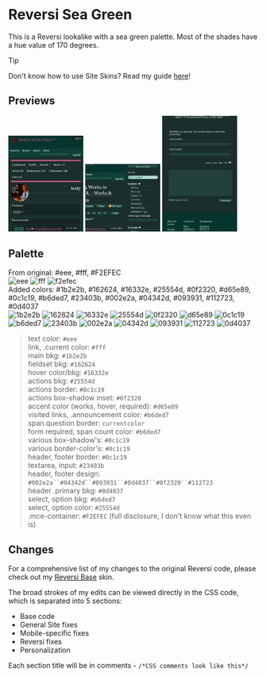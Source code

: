 # Reversi Sea Green
This is a Reversi lookalike with a sea green palette. Most of the shades have a hue value of 170 degrees.
> [!TIP]
> Don't know how to use Site Skins? Read my guide [here](https://github.com/izestforrest/Rainbow-Reversi-AO3-Site-Skins/blob/main/README.md#how-to-use-a-site-skin)!

## Previews
<img src="/images/SeaGreen_dashboard.png" alt="dashboard img" style="width:30%;"/> <img src="/images/SeaGreen_tagfilters.png" alt="tag filter img" style="width:30%;"/> <img src="/images/SeaGreen_comment.png" alt="dashboard img" style="width:30%;"/>

## Palette
From original: #eee, #fff, #F2EFEC\
![eee](https://readme-swatches.vercel.app/eee?style=circle) ![fff](https://readme-swatches.vercel.app/fff?style=circle) ![f2efec](https://readme-swatches.vercel.app/f2efec?style=circle) \
Added colors: #1b2e2b, #162624, #16332e, #25554d, #0f2320, #d65e89, #0c1c19, #b6ded7, #23403b, #002e2a, #04342d, #093931, #112723, #0d4037\
![1b2e2b](https://readme-swatches.vercel.app/1b2e2b?style=circle) ![162624](https://readme-swatches.vercel.app/162624?style=circle) 
![16332e](https://readme-swatches.vercel.app/16332e?style=circle) ![25554d](https://readme-swatches.vercel.app/25554d?style=circle) ![0f2320](https://readme-swatches.vercel.app/0f2320?style=circle) ![d65e89](https://readme-swatches.vercel.app/d65e89?style=circle) ![0c1c19](https://readme-swatches.vercel.app/0c1c19?style=circle) ![b6ded7](https://readme-swatches.vercel.app/b6ded7?style=circle) ![23403b](https://readme-swatches.vercel.app/23403b?style=circle) ![002e2a](https://readme-swatches.vercel.app/002e2a?style=circle) ![04342d](https://readme-swatches.vercel.app/04342d?style=circle) 
![093931](https://readme-swatches.vercel.app/093931?style=circle) 
![112723](https://readme-swatches.vercel.app/112723?style=circle)
![0d4037](https://readme-swatches.vercel.app/0d4037?style=circle)

> text color: `#eee`\
> link, .current color: `#fff`\
> main bkg: `#1b2e2b`\
> fieldset bkg: `#162624`\
> hover color/bkg: `#16332e`\
> actions bkg: `#25554d`\
> actions border: `#0c1c19`\
> actions box-shadow inset: `#0f2320`\
> accent color (works, hover, required): `#d65e89`\
> visited links, .announcement color: `#b6ded7`\
> span.question border: `currentcolor`\
> form required, span count color: `#b6ded7`\
> various box-shadow's: `#0c1c19`\
> various border-color's: `#0c1c19`\
> header, footer border: `#0c1c19`\
> textarea, input: `#23403b`\
> header, footer design: `#002e2a``#04342d``#093931``#0d4037``#0f2320``#112723`\
> header .primary bkg: `#0d4037`\
> select, option bkg: `#b6ded7`\
> select, option color: `#25554d`\
> .mce-container: `#F2EFEC` (full disclosure, I don't know what this even is)


## Changes
For a comprehensive list of my changes to the original Reversi code, please check out my [Reversi Base](https://github.com/izestforrest/Rainbow-Reversi-AO3-Site-Skins/tree/main/Reversi%20Base) skin.

The broad strokes of my edits can be viewed directly in the CSS code, which is separated into 5 sections:

- Base code
- General Site fixes
- Mobile-specific fixes
- Reversi fixes
- Personalization

Each section title will be in comments - `/*CSS comments look like this*/`
